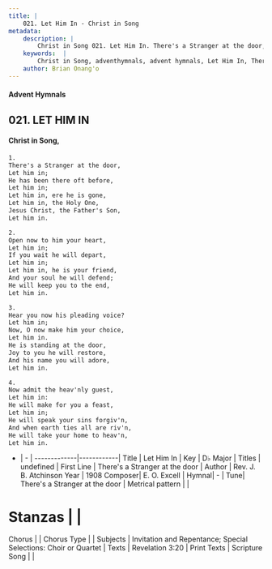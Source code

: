 ```yaml
---
title: |
    021. Let Him In - Christ in Song
metadata:
    description: |
        Christ in Song 021. Let Him In. There's a Stranger at the door,  Let him in; He has been there oft before,  Let him in; Let him in, ere he is gone, Let him in, the Holy One, Jesus Christ, the Father's Son,  Let him in.
    keywords:  |
        Christ in Song, adventhymnals, advent hymnals, Let Him In, There's a Stranger at the door. 
    author: Brian Onang'o
---
```


#### Advent Hymnals
## 021. LET HIM IN
####  Christ in Song,

```txt
1.
There's a Stranger at the door, 
Let him in;
He has been there oft before, 
Let him in;
Let him in, ere he is gone,
Let him in, the Holy One,
Jesus Christ, the Father's Son, 
Let him in.

2.
Open now to him your heart,
Let him in;
If you wait he will depart,
Let him in;
Let him in, he is your friend,
And your soul he will defend;
He will keep you to the end, 
Let him in.

3.
Hear you now his pleading voice?
Let him in;
Now, O now make him your choice,
Let him in.
He is standing at the door,
Joy to you he will restore,
And his name you will adore,
Let him in.

4.
Now admit the heav'nly guest,
Let him in:
He will make for you a feast,
Let him in;
He will speak your sins forgiv'n,
And when earth ties all are riv'n,
He will take your home to heav'n,
Let him in.

```

- |   -  |
-------------|------------|
Title | Let Him In |
Key | D♭ Major |
Titles | undefined |
First Line | There's a Stranger at the door |
Author | Rev. J. B. Atchinson
Year | 1908
Composer| E. O. Excell |
Hymnal|  - |
Tune| There's a Stranger at the door |
Metrical pattern | |
# Stanzas |  |
Chorus |  |
Chorus Type |  |
Subjects | Invitation and Repentance; Special Selections: Choir or Quartet |
Texts | Revelation 3:20 |
Print Texts | 
Scripture Song |  |
    
